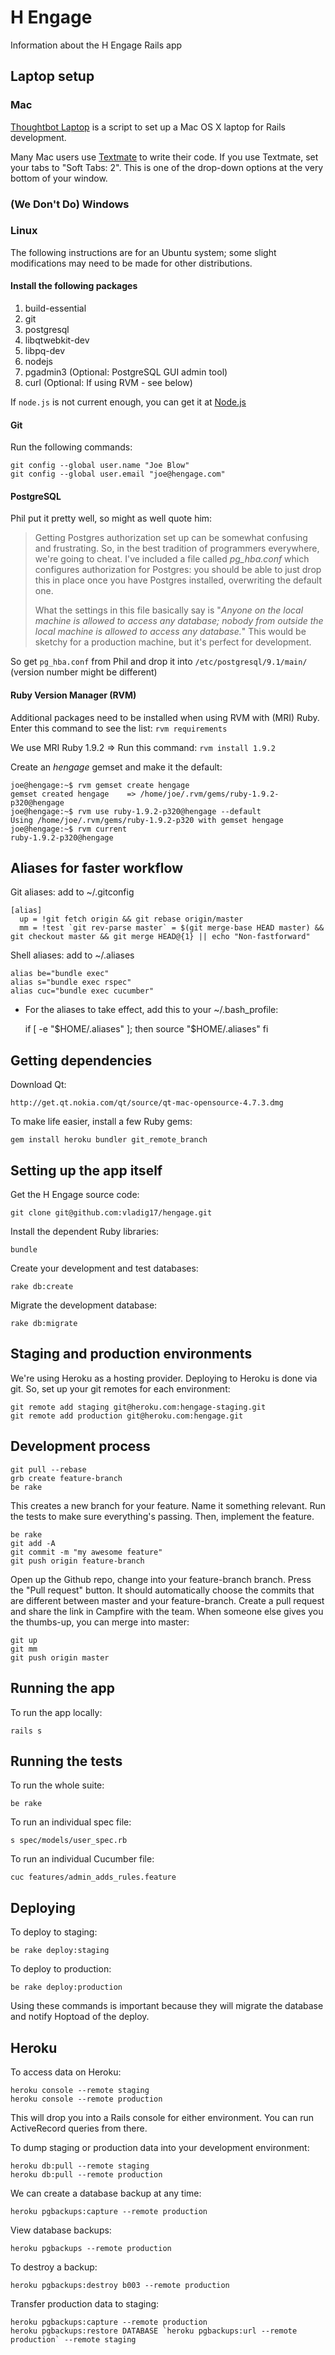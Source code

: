 H Engage
========

Information about the H Engage Rails app

Laptop setup
------------

### Mac
[Thoughtbot Laptop](https://github.com/thoughtbot/laptop) is a script to set up a Mac OS X laptop for Rails development.

Many Mac users use [Textmate](http://macromates.com/) to write their code.
If you use Textmate, set your tabs to "Soft Tabs: 2". This is one of the drop-down options at the very bottom of your window.

### (We Don't Do) Windows

### Linux
The following instructions are for an Ubuntu system; some slight modifications may need to be made for other distributions.

#### Install the following packages
1. build-essential
2. git
3. postgresql
4. libqtwebkit-dev
5. libpq-dev
6. nodejs
7. pgadmin3 (Optional: PostgreSQL GUI admin tool)
8. curl (Optional: If using RVM - see below)

If `node.js` is not current enough, you can get it at [Node.js](http://nodejs.org/)

#### Git
Run the following commands:

    git config --global user.name "Joe Blow"
    git config --global user.email "joe@hengage.com"

#### PostgreSQL

Phil put it pretty well, so might as well quote him:

> Getting Postgres authorization set up can be somewhat confusing and frustrating. 
> So, in the best tradition of programmers everywhere, we're going to cheat. 
> I've included a file called *pg_hba.conf* which configures authorization for Postgres: 
> you should be able to just drop this in place once you have Postgres installed, overwriting the default one. 
>
> What the settings in this file basically say is "*Anyone on the local machine is allowed to access any database; 
> nobody from outside the local machine is allowed to access any database.*" 
> This would be sketchy for a production machine, but it's perfect for development.

So get `pg_hba.conf` from Phil and drop it into `/etc/postgresql/9.1/main/` (version number might be different)

#### Ruby Version Manager (RVM)
Additional packages need to be installed when using RVM with (MRI) Ruby. Enter this command to see the list: `rvm requirements`

We use MRI Ruby 1.9.2 => Run this command: `rvm install 1.9.2`

Create an _hengage_ gemset and make it the default:

    joe@hengage:~$ rvm gemset create hengage
    gemset created hengage    => /home/joe/.rvm/gems/ruby-1.9.2-p320@hengage
    joe@hengage:~$ rvm use ruby-1.9.2-p320@hengage --default
    Using /home/joe/.rvm/gems/ruby-1.9.2-p320 with gemset hengage
    joe@hengage:~$ rvm current
    ruby-1.9.2-p320@hengage


Aliases for faster workflow
---------------------------

Git aliases: add to ~/.gitconfig

    [alias]
      up = !git fetch origin && git rebase origin/master
      mm = !test `git rev-parse master` = $(git merge-base HEAD master) && git checkout master && git merge HEAD@{1} || echo "Non-fastforward"

Shell aliases: add to ~/.aliases

    alias be="bundle exec"
    alias s="bundle exec rspec"
    alias cuc="bundle exec cucumber"

 * For the aliases to take effect, add this to your ~/.bash_profile:

    if [ -e "$HOME/.aliases" ]; then
      source "$HOME/.aliases"
    fi
    
Getting dependencies
--------------------

Download Qt:

    http://get.qt.nokia.com/qt/source/qt-mac-opensource-4.7.3.dmg

To make life easier, install a few Ruby gems:

    gem install heroku bundler git_remote_branch

Setting up the app itself
-------------------------

Get the H Engage source code:

    git clone git@github.com:vladig17/hengage.git

Install the dependent Ruby libraries:

    bundle

Create your development and test databases:

    rake db:create

Migrate the development database:

    rake db:migrate

Staging and production environments
-----------------------------------

We're using Heroku as a hosting provider. Deploying to Heroku is done via git. So, set up your git remotes for each environment:

    git remote add staging git@heroku.com:hengage-staging.git
    git remote add production git@heroku.com:hengage.git

Development process
-------------------

    git pull --rebase
    grb create feature-branch
    be rake

This creates a new branch for your feature. Name it something relevant. Run the tests to make sure everything's passing. Then, implement the feature.

    be rake
    git add -A
    git commit -m "my awesome feature"
    git push origin feature-branch
    
Open up the Github repo, change into your feature-branch branch. Press the "Pull request" button. It should automatically choose the commits that are different between master and your feature-branch. Create a pull request and share the link in Campfire with the team. When someone else gives you the thumbs-up, you can merge into master:

    git up
    git mm
    git push origin master

Running the app
---------------

To run the app locally:

    rails s
    
Running the tests
-----------------

To run the whole suite:

    be rake

To run an individual spec file:

    s spec/models/user_spec.rb
    
To run an individual Cucumber file:

    cuc features/admin_adds_rules.feature

Deploying
---------

To deploy to staging:

    be rake deploy:staging

To deploy to production:

    be rake deploy:production

Using these commands is important because they will migrate the database and notify Hoptoad of the deploy.

Heroku
------

To access data on Heroku:

    heroku console --remote staging
    heroku console --remote production

This will drop you into a Rails console for either environment. You can run ActiveRecord queries from there.

To dump staging or production data into your development environment:

    heroku db:pull --remote staging
    heroku db:pull --remote production

We can create a database backup at any time:

    heroku pgbackups:capture --remote production

View database backups:

    heroku pgbackups --remote production

To destroy a backup:

    heroku pgbackups:destroy b003 --remote production

Transfer production data to staging:

    heroku pgbackups:capture --remote production
    heroku pgbackups:restore DATABASE `heroku pgbackups:url --remote production` --remote staging

